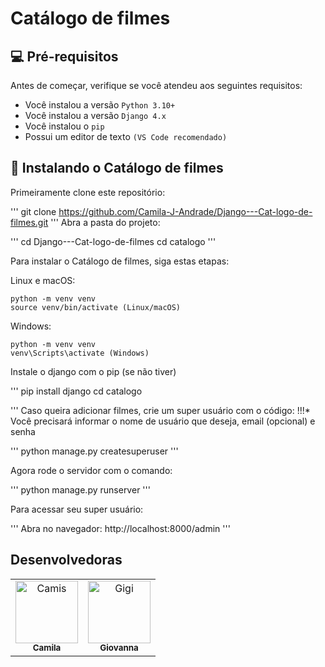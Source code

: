 # Catálogo de filmes


## 💻 Pré-requisitos

Antes de começar, verifique se você atendeu aos seguintes requisitos:

- Você instalou a versão `Python 3.10+`
- Você instalou a versão `Django 4.x`
- Você instalou o `pip`
- Possui um editor de texto `(VS Code recomendado)`


## 🚀 Instalando o Catálogo de filmes

Primeiramente clone este repositório:

''' 
git clone https://github.com/Camila-J-Andrade/Django---Cat-logo-de-filmes.git
'''
Abra a pasta do projeto:

'''
cd Django---Cat-logo-de-filmes
cd catalogo
'''


Para instalar o Catálogo de filmes, siga estas etapas:

Linux e macOS:

```
python -m venv venv
source venv/bin/activate (Linux/macOS)

```

Windows:

```
python -m venv venv
venv\Scripts\activate (Windows)
```

Instale o django com o pip (se não tiver)

'''
pip install django
cd catalogo

'''
Caso queira adicionar filmes, crie um super usuário com o código:
!!!* Você precisará informar o nome de usuário que deseja, email (opcional) e senha

'''
python manage.py createsuperuser
'''

Agora rode o servidor com o comando:

''' 
python manage.py runserver
'''

Para acessar seu super usuário:

'''
Abra no navegador: http://localhost:8000/admin
'''

## Desenvolvedoras

<table>
  <tr>
    <td align="center">
      <a href="#" title="defina o título do link">
        <img src="https://avatars.githubusercontent.com/u/167331399?v=4" width="100px;" alt="Camis"/><br>
        <sub>
          <b>Camila</b>
        </sub>
      </a>
    </td>
    <td align="center">
      <a href="#" title="defina o título do link">
        <img src="https://avatars.githubusercontent.com/u/167362790?v=4" width="100px;" alt="Gigi"/><br>
        <sub>
          <b>Giovanna</b>
        </sub>
      </a>
    </td>
  </tr>
</table>


